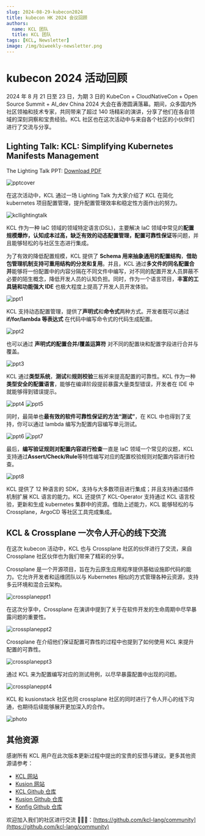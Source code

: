 ```yaml
---
slug: 2024-08-29-kubecon2024
title: kubecon HK 2024 会议回顾
authors:
  name: KCL 团队
  title: KCL 团队
tags: [KCL, Newsletter]
image: /img/biweekly-newsletter.png
---
```


# kubecon 2024 活动回顾

2024 年 8 月 21 日至 23 日，为期 3 日的 KubeCon + CloudNativeCon + Open Source Summit + AI_dev China 2024 大会在香港圆满落幕。期间，众多国内外社区领袖和技术专家，共同带来了超过 140 场精彩的演讲，分享了他们在各自领域的深刻洞察和宝贵经验。KCL 社区也在这次活动中与来自各个社区的小伙伴们进行了交流与分享。

## Lighting Talk: KCL: Simplifying Kubernetes Manifests Management

The Lighting Talk PPT: [Download PDF](https://kcl-lang.io/talks/kcl-kubecon2024-lighting-talk.pdf)

![pptcover](img/blog/2024-08-29-kubecon2024/pptcover.png)

在这次活动中，KCL 通过一场 Lighting Talk 为大家介绍了 KCL 在简化 kubernetes 项目配置管理，提升配置管理效率和稳定性方面作出的努力。

![kcllightingtalk](/img/blog/2024-08-29-kubecon2024/kcllightingtalk.png)

KCL 作为一种 IaC 领域的领域特定语言(DSL)，主要解决 IaC 领域中常见的**配置规模爆炸，认知成本过高，缺乏有效的动态配置管理，配置可靠性保证**等问题，并且能够轻松的与社区生态进行集成。

为了有效的降低配置规模，KCL 提供了 **Schema 用来抽象通用的配置结构**，**借助包管理机制支持可重用结构的分发和复用**。并且，KCL 通过**多文件的同名配置合并**能够将一份配置中的内容分隔在不同文件中编写，对不同的配置开发人员屏蔽不必要的陌生概念，降低开发人员的认知负担。同时，作为一个语言项目，**丰富的工具链和功能强大 IDE** 也极大程度上提高了开发人员开发体验。

![ppt1](/img/blog/2024-08-29-kubecon2024/ppt1.png)

KCL 支持动态配置管理，提供了**声明式**和**命令式**两种方式。开发者既可以通过 **if/for/lambda 等表达式** 在代码中编写命令式的代码生成配置。

![ppt2](/img/blog/2024-08-29-kubecon2024/ppt2.png)

也可以通过 **声明式的配置合并/覆盖运算符** 对不同的配置块和配置字段进行合并与覆盖。

![ppt3](/img/blog/2024-08-29-kubecon2024/ppt3.png)

KCL 通过**类型系统**，**测试**和**规则校验**三板斧来提高配置的可靠性。KCL 作为一种**类型安全的配置语言**，能够在编译阶段提前暴露大量类型错误，开发者在 IDE 中就能够得到错误提示。

![ppt4](/img/blog/2024-08-29-kubecon2024/ppt4.png)
![ppt5](/img/blog/2024-08-29-kubecon2024/ppt5.png)

同时，最简单也**最有效的软件可靠性保证的方法“测试”**，在 KCL 中也得到了支持，你可以通过 lambda 编写为配置内容编写单元测试。

![ppt6](/img/blog/2024-08-29-kubecon2024/ppt6.png)
![ppt7](/img/blog/2024-08-29-kubecon2024/ppt7.png)

最后，**编写验证规则对配置内容进行检查**一直是 IaC 领域一个常见的议题，KCL 支持通过**Assert/Check/Rule**等特性编写对应的配置校验规则对配置内容进行检查。

![ppt8](/img/blog/2024-08-29-kubecon2024/ppt8.png)

KCL 提供了 12 种语言的 SDK，支持与大多数项目进行集成；并且支持通过插件机制扩展 KCL 语言的能力。KCL 还提供了 KCL-Operator 支持通过 KCL 语言校验，更新和生成 kubernetes 集群中的资源。借助上述能力，KCL 能够轻松的与 Crossplane，ArgoCD 等社区工具完成集成。

## KCL & Crossplane 一次令人开心的线下交流

在这次 kubecon 活动中，KCL 也与 Crossplane 社区的伙伴进行了交流，来自 Crossplane 社区伙伴也为我们带来了精彩的分享。

Crossplane 是一个开源项目，旨在为云原生应用程序提供基础设施即代码的能力。它允许开发者和运维团队以与 Kubernetes 相似的方式管理各种云资源，支持多云环境和混合云架构。

![crossplaneppt1](/img/blog/2024-08-29-kubecon2024/crossplaneppt1.png)

在这次分享中，Crossplane 在演讲中提到了关于在软件开发的生命周期中尽早暴露问题的重要性。

![crossplaneppt2](/img/blog/2024-08-29-kubecon2024/crossplaneppt2.png)

Crossplane 在介绍他们保证配置可靠性的过程中也提到了如何使用 KCL 来提升配置的可靠性。

![crossplaneppt3](/img/blog/2024-08-29-kubecon2024/crossplaneppt3.png)

通过 KCL 来为配置编写对应的测试用例，以尽早暴露配置中出现的问题。

![crossplaneppt4](/img/blog/2024-08-29-kubecon2024/crossplaneppt4.png)

KCL 和 kusionstack 社区也同 crossplane 社区的同时进行了令人开心的线下沟通，也期待后续能够展开更加深入的合作。

![photo](/img/blog/2024-08-29-kubecon2024/photo.png)

## 其他资源

感谢所有 KCL 用户在此次版本更新过程中提出的宝贵的反馈与建议。更多其他资源请参考：

- [KCL 网站](https://kcl-lang.io/)
- [Kusion 网站](https://kusionstack.io/)
- [KCL Github 仓库](https://github.com/kcl-lang/kcl)
- [Kusion Github 仓库](https://github.com/KusionStack/kusion)
- [Konfig Github 仓库](https://github.com/KusionStack/konfig)

欢迎加入我们的社区进行交流 👏👏👏：[https://github.com/kcl-lang/community](https://github.com/kcl-lang/community)